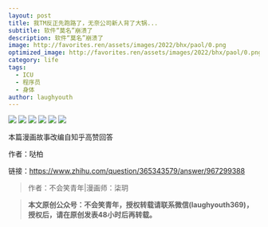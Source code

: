 ```yaml
---
layout: post
title: 我TM反正先跑路了，无奈公司新人背了大锅...
subtitle: 软件“莫名”崩溃了
description: 软件“莫名”崩溃了
image: http://favorites.ren/assets/images/2022/bhx/paol/0.png
optimized_image: http://favorites.ren/assets/images/2022/bhx/paol/0.png
category: life
tags:
  - ICU
  - 程序员
  - 身体
author: laughyouth
---
```


![](http://favorites.ren/assets/images/2022/bhx/paol/1.jpg)
![](http://favorites.ren/assets/images/2022/bhx/paol/2.jpg)
![](http://favorites.ren/assets/images/2022/bhx/paol/3.jpg)
![](http://favorites.ren/assets/images/2022/bhx/paol/4.jpg)
![](http://favorites.ren/assets/images/2022/bhx/paol/5.jpg)
![](http://favorites.ren/assets/images/2022/bhx/paol/6.jpg)

本篇漫画故事改编自知乎高赞回答  

作者：哒柏  

链接：https://www.zhihu.com/question/365343579/answer/967299388 

>作者：不会笑青年|漫画师：柒玥

>**本文原创公众号：不会笑青年，授权转载请联系微信(laughyouth369)，授权后，请在原创发表48小时后再转载。**